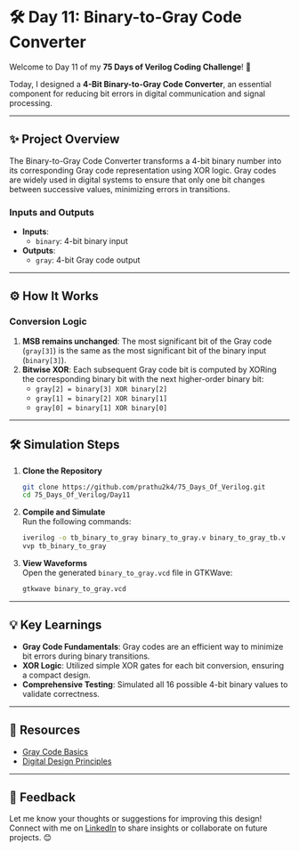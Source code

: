# 🛠️ Day 11: Binary-to-Gray Code Converter  

Welcome to Day 11 of my **75 Days of Verilog Coding Challenge**! 🎉  

Today, I designed a **4-Bit Binary-to-Gray Code Converter**, an essential component for reducing bit errors in digital communication and signal processing.  

---

## ✨ Project Overview  

The Binary-to-Gray Code Converter transforms a 4-bit binary number into its corresponding Gray code representation using XOR logic. Gray codes are widely used in digital systems to ensure that only one bit changes between successive values, minimizing errors in transitions.  

### **Inputs and Outputs**  
- **Inputs**:  
  - `binary`: 4-bit binary input  
- **Outputs**:  
  - `gray`: 4-bit Gray code output  

---

## ⚙️ How It Works  

### **Conversion Logic**  
1. **MSB remains unchanged**: The most significant bit of the Gray code (`gray[3]`) is the same as the most significant bit of the binary input (`binary[3]`).  
2. **Bitwise XOR**: Each subsequent Gray code bit is computed by XORing the corresponding binary bit with the next higher-order binary bit:  
   - `gray[2] = binary[3] XOR binary[2]`  
   - `gray[1] = binary[2] XOR binary[1]`  
   - `gray[0] = binary[1] XOR binary[0]`  

---

## 🛠️ Simulation Steps  

1. **Clone the Repository**  
   ```bash
   git clone https://github.com/prathu2k4/75_Days_Of_Verilog.git
   cd 75_Days_Of_Verilog/Day11
   ```  

2. **Compile and Simulate**  
   Run the following commands:  
   ```bash
   iverilog -o tb_binary_to_gray binary_to_gray.v binary_to_gray_tb.v
   vvp tb_binary_to_gray
   ```  

3. **View Waveforms**  
   Open the generated `binary_to_gray.vcd` file in GTKWave:  
   ```bash
   gtkwave binary_to_gray.vcd
   ```  

---

## 💡 Key Learnings  

- **Gray Code Fundamentals**: Gray codes are an efficient way to minimize bit errors during binary transitions.  
- **XOR Logic**: Utilized simple XOR gates for each bit conversion, ensuring a compact design.  
- **Comprehensive Testing**: Simulated all 16 possible 4-bit binary values to validate correctness.  

---

## 🔗 Resources  

- [Gray Code Basics](https://en.wikipedia.org/wiki/Gray_code)  
- [Digital Design Principles](https://www.tutorialspoint.com/digital_circuits/digital_circuits_gray_code.htm)  

---

## 🤝 Feedback  

Let me know your thoughts or suggestions for improving this design! Connect with me on [LinkedIn](https://www.linkedin.com/in/pratham-jainvs) to share insights or collaborate on future projects. 😊  
